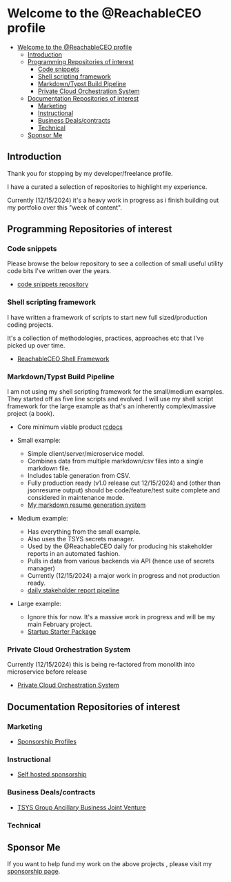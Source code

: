 # Welcome to the @ReachableCEO profile

- [Welcome to the @ReachableCEO profile](#welcome-to-the-reachableceo-profile)
  - [Introduction](#introduction)
  - [Programming Repositories of interest](#programming-repositories-of-interest)
    - [Code snippets](#code-snippets)
    - [Shell scripting framework](#shell-scripting-framework)
    - [Markdown/Typst Build Pipeline](#markdowntypst-build-pipeline)
    - [Private Cloud Orchestration System](#private-cloud-orchestration-system)
  - [Documentation Repositories of interest](#documentation-repositories-of-interest)
    - [Marketing](#marketing)
    - [Instructional](#instructional)
    - [Business Deals/contracts](#business-dealscontracts)
    - [Technical](#technical)
  - [Sponsor Me](#sponsor-me)

## Introduction

Thank you for stopping by my developer/freelance profile.

I have a curated a selection of repositories to highlight my experience.

Currently (12/15/2024) it's a heavy work in progress as i finish building out my portfolio over this "week of content".

## Programming Repositories of interest

### Code snippets

Please browse the below repository to see a collection of small useful utility code bits I've written over the years.

- [code snippets repository](https://git.knownelement.com/reachableceo/ReachableCEO-ShellScriptPortfolio) 

### Shell scripting framework

I have written a framework of scripts to start new full sized/production coding projects.

It's a collection of methodologies, practices, approaches etc that I've picked up over time.

- [ReachableCEO Shell Framework](https://git.knownelement.com/reachableceo/ReachableCEO-ShellScriptPortfolio)

### Markdown/Typst Build Pipeline

I am not using my shell scripting framework for the small/medium examples. They started off as five line scripts and evolved.
I will use my shell script framework for the large example as that's an inherently complex/massive project (a book).

- Core minimum viable product [rcdocs](https://git.knownelement.com/reachableceo/rcdoc-pipeline)

- Small example:
  - Simple client/server/microservice model.
  - Combines data from multiple markdown/csv files into a single markdown file.
  - Includes table generation from CSV.
  - Fully production ready (v1.0 release cut 12/15/2024) and (other than jsonresume output) should be code/feature/test suite complete and considered in maintenance mode.
  -  [My markdown resume generation system](https://git.knownelement.com/reachableceo/ReachableCEOResume)

- Medium example:
  - Has everything from the small example.
  - Also uses the TSYS secrets manager.
  - Used by the @ReachableCEO daily for producing his stakeholder reports in an automated fashion.
  - Pulls in data from various backends via API (hence use of secrets manager)
  - Currently (12/15/2024) a major work in progress and not production ready.
  - [daily stakeholder report pipeline](https://git.knownelement.com/reachableceo/DailyStakeholderReport-Pipeline)

- Large example:
  - Ignore this for now. It's a massive work in progress and will be my main February project.
  - [Startup Starter Package](https://git.knownelement.com/RWSCP/StartupStarterPackage)

### Private Cloud Orchestration System

Currently (12/15/2024) this is being re-factored from monolith into microservice before release

- [Private Cloud Orchestration System](https://git.knownelement.com/reachableceo/PrivateCloudOrchestrationSystem)

## Documentation Repositories of interest

### Marketing

- [Sponsorship Profiles](https://git.knownelement.com/reachableceo/SponsorshipProfiles)

### Instructional

- [Self hosted sponsorship](https://git.knownelement.com/reachableceo/selfhosted-sponsorship)

### Business Deals/contracts

- [TSYS Group Ancillary Business Joint Venture](https://git.knownelement.com/TSYSGroupBOD/TSYSAncillaryBusinessDealMemo)

### Technical

## Sponsor Me

If you want to help fund my work on the above projects , please visit my [sponsorship page]().
